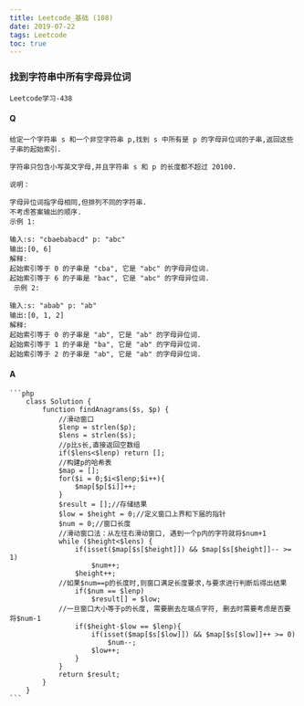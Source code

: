 ```yaml
---
title: Leetcode_基础 (108)
date: 2019-07-22
tags: Leetcode
toc: true
---
```


### 找到字符串中所有字母异位词
    Leetcode学习-438

<!-- more -->

#### Q
    给定一个字符串 s 和一个非空字符串 p,找到 s 中所有是 p 的字母异位词的子串,返回这些子串的起始索引.

    字符串只包含小写英文字母,并且字符串 s 和 p 的长度都不超过 20100.

    说明：

    字母异位词指字母相同,但排列不同的字符串.
    不考虑答案输出的顺序.
    示例 1:

    输入:s: "cbaebabacd" p: "abc"
    输出:[0, 6]
    解释:
    起始索引等于 0 的子串是 "cba", 它是 "abc" 的字母异位词.
    起始索引等于 6 的子串是 "bac", 它是 "abc" 的字母异位词.
     示例 2:

    输入:s: "abab" p: "ab"
    输出:[0, 1, 2]
    解释:
    起始索引等于 0 的子串是 "ab", 它是 "ab" 的字母异位词.
    起始索引等于 1 的子串是 "ba", 它是 "ab" 的字母异位词.
    起始索引等于 2 的子串是 "ab", 它是 "ab" 的字母异位词.

#### A
    ```php
        class Solution {
            function findAnagrams($s, $p) {
                //滑动窗口
                $lenp = strlen($p);
                $lens = strlen($s);
                //p比s长,直接返回空数组
                if($lens<$lenp) return [];
                //构建p的哈希表
                $map = [];
                for($i = 0;$i<$lenp;$i++){
                    $map[$p[$i]]++;
                }
                $result = [];//存储结果
                $low = $height = 0;//定义窗口上界和下届的指针
                $num = 0;//窗口长度
                //滑动窗口法：从左往右滑动窗口, 遇到一个p内的字符就将$num+1
                while ($height<$lens) {
                    if(isset($map[$s[$height]]) && $map[$s[$height]]-- >= 1)
                        $num++;
                    $height++;
                //如果$num==p的长度时,则窗口满足长度要求,与要求进行判断后得出结果
                    if($num == $lenp)
                        $result[] = $low;
                //一旦窗口大小等于p的长度, 需要删去左端点字符, 删去时需要考虑是否要将$num-1
                    if($height-$low == $lenp){
                        if(isset($map[$s[$low]]) && $map[$s[$low]]++ >= 0)
                            $num--;
                        $low++;
                    }
                }
                return $result;
            }
        }
    ```
